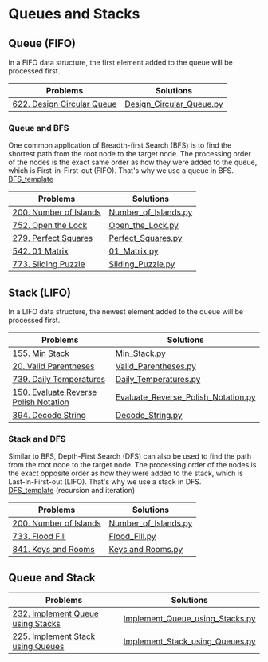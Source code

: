 # Queues and Stacks

## Queue (FIFO)
In a FIFO data structure, the first element added to the queue will be processed first.

Problems|Solutions
---|---
[622. Design Circular Queue](https://leetcode.com/problems/design-circular-queue/)|[Design_Circular_Queue.py](./Design_Circular_Queue.py)
### Queue and BFS
One common application of Breadth-first Search (BFS) is to find the shortest path from the root node to the target node. 
The processing order of the nodes is the exact same order as how they were added to the queue, which is First-in-First-out (FIFO). 
That's why we use a queue in BFS.<br>
[BFS_template](./BFS_Template.py)

Problems|Solutions
---|---
[200. Number of Islands](https://leetcode.com/problems/number-of-islands/)|[Number_of_Islands.py](./Number_of_Islands.py)
[752. Open the Lock](https://leetcode.com/problems/open-the-lock/)|[Open_the_Lock.py](./Open_the_Lock.py)
[279. Perfect Squares](https://leetcode.com/problems/perfect-squares/)|[Perfect_Squares.py](./Perfect_Squares.py)
[542. 01 Matrix](https://leetcode.com/problems/01-matrix/)|[01_Matrix.py](./01_Matrix.py)
[773. Sliding Puzzle](https://leetcode.com/problems/sliding-puzzle/)|[Sliding_Puzzle.py](./Sliding_Puzzle.py)

## Stack (LIFO)
In a LIFO data structure, the newest element added to the queue will be processed first.

Problems|Solutions
---|---
[155. Min Stack](https://leetcode.com/problems/min-stack/submissions/)|[Min_Stack.py](./Min_Stack.py)
[20. Valid Parentheses](https://leetcode.com/problems/valid-parentheses/)|[Valid_Parentheses.py](./Valid_Parentheses.py)
[739. Daily Temperatures](https://leetcode.com/problems/daily-temperatures/)|[Daily_Temperatures.py](./Daily_Temperatures.py)
[150. Evaluate Reverse Polish Notation](https://leetcode.com/problems/evaluate-reverse-polish-notation/)|[Evaluate_Reverse_Polish_Notation.py](./Evaluate_Reverse_Polish_Notation.py)
[394. Decode String](https://leetcode.com/problems/decode-string/)|[Decode_String.py](./Decode_String.py)

### Stack and DFS
Similar to BFS, Depth-First Search (DFS) can also be used to find the path from the root node to the target node.
The processing order of the nodes is the exact opposite order as how they were added to the stack, which is Last-in-First-out (LIFO). 
That's why we use a stack in DFS.<br>
[DFS_template](./DFS_Template.py) (recursion and iteration)

Problems|Solutions
---|---
[200. Number of Islands](https://leetcode.com/problems/number-of-islands/)|[Number_of_Islands.py](./Number_of_Islands.py#L40)
[733. Flood Fill](https://leetcode.com/problems/number-of-islands/)|[Flood_Fill.py](./Flood_Fill.py)
[841. Keys and Rooms](https://leetcode.com/problems/keys-and-rooms/)|[Keys and Rooms.py](./Keys_and_Rooms.py)

## Queue and Stack

Problems|Solutions
---|---
[232. Implement Queue using Stacks](https://leetcode.com/problems/implement-queue-using-stacks/)|[Implement_Queue_using_Stacks.py](./Implement_Queue_using_Stacks.py)
[225. Implement Stack using Queues](https://leetcode.com/problems/implement-stack-using-queues/)|[Implement_Stack_using_Queues.py](./Implement_Stack_using_Queues.py)


